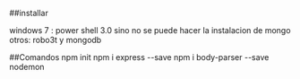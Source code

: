 ##installar

windows 7 : power shell 3.0 sino no se puede hacer la instalacion de mongo
otros: robo3t y mongodb

##Comandos
npm init
npm i express --save
npm i body-parser --save
nodemon <file>
